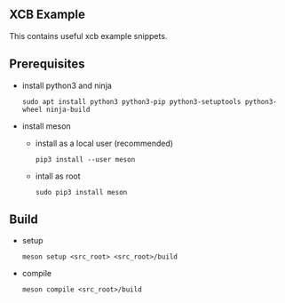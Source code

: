 ## XCB Example

This contains useful xcb example snippets.

## Prerequisites

* install python3 and ninja

    ```
    sudo apt install python3 python3-pip python3-setuptools python3-wheel ninja-build
    ```
* install meson

    * install as a local user (recommended)
        ```
        pip3 install --user meson
        ```
    * intall as root
        ```
        sudo pip3 install meson
        ```

## Build

* setup
    ```
    meson setup <src_root> <src_root>/build
    ```
* compile
    ```
    meson compile <src_root>/build
    ```
